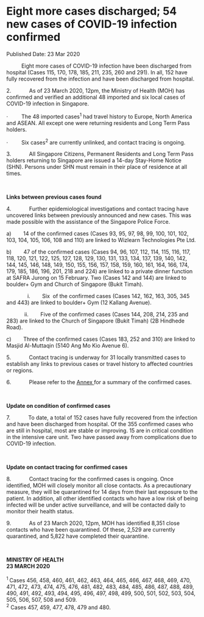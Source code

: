 <html>
    <meta http-equiv="Content-Type" content="text/html; charset=utf-8"/>
    <meta charset="utf-8"/>
    <title>Eight more cases discharged; 54 new cases of COVID-19 infection confirmed</title>
    <body><h1>Eight more cases discharged; 54 new cases of COVID-19 infection confirmed</h1>
    <p>Published Date: 23 Mar 2020</p> <p>&nbsp; &nbsp; &nbsp; &nbsp; &nbsp; Eight more cases of COVID-19 infection have been discharged from hospital (Cases&nbsp;115, 170, 178, 185, 211, 235, 260 and 291). In all, 152 have fully recovered from the infection and have been discharged from hospital.</p><p>
2.&nbsp;&nbsp;&nbsp;&nbsp;&nbsp;&nbsp;&nbsp;&nbsp;&nbsp;&nbsp;&nbsp;&nbsp;As of 23 March 2020, 12pm, the Ministry of Health (MOH) has confirmed and verified an additional 48 imported and six local cases of COVID-19 infection in Singapore.<br></p><p>
·&nbsp;&nbsp;&nbsp;&nbsp;&nbsp;&nbsp;&nbsp;&nbsp;&nbsp;The 48 imported cases<sup>1</sup> had travel history to Europe, North America and ASEAN. All except one were returning residents and Long Term Pass holders.<br></p><p>·&nbsp;&nbsp;&nbsp;&nbsp;&nbsp;&nbsp;&nbsp;&nbsp;&nbsp;Six cases<sup>2</sup> are currently unlinked, and contact tracing is ongoing.<br></p><p>3.&nbsp;&nbsp;&nbsp;&nbsp;&nbsp;&nbsp;&nbsp;&nbsp;&nbsp;&nbsp;&nbsp;&nbsp;All Singapore Citizens, Permanent Residents and Long Term Pass holders returning to Singapore are issued a 14-day Stay-Home Notice (SHN). Persons under SHN must remain in their place of residence at all times.<br></p><p>&nbsp;</p><p><strong>Links between previous cases found</strong></p><p>4.&nbsp;&nbsp;&nbsp;&nbsp;&nbsp;&nbsp;&nbsp;&nbsp;&nbsp;&nbsp;&nbsp;&nbsp;Further&nbsp;epidemiological investigations and contact tracing have uncovered links between previously announced and new cases. This was made possible with the assistance of the Singapore Police Force.<br></p><p>a)&nbsp;&nbsp;&nbsp;&nbsp;&nbsp;&nbsp;&nbsp;&nbsp;14 of the confirmed cases (Cases 93, 95, 97, 98, 99, 100, 101, 102, 103, 104, 105, 106, 108 and 110) are linked to Wizlearn Technologies Pte Ltd.<br></p><p>b)&nbsp;&nbsp;&nbsp;&nbsp;&nbsp;&nbsp;&nbsp;&nbsp;47 of the confirmed cases (Cases 94, 96, 107, 112, 114, 115, 116, 117, 118, 120, 121, 122, 125, 127, 128, 129, 130, 131, 133, 134, 137, 139, 140, 142, 144, 145, 146, 148, 149, 150, 155, 156, 157, 158, 159, 160, 161, 164, 166, 174, 179, 185, 186, 196, 201, 218 and 224) are linked to a private dinner function at SAFRA Jurong on 15 February. Two (Cases 142 and 144) are linked to boulder+ Gym and Church of Singapore (Bukit Timah).<br></p><p>&nbsp; &nbsp; &nbsp; &nbsp; &nbsp; &nbsp; &nbsp; i.&nbsp;&nbsp;&nbsp;&nbsp;&nbsp;&nbsp;&nbsp;&nbsp;Six&nbsp; of the confirmed cases (Cases 142, 162, 163, 305, 345 and 443) are linked to boulder+ Gym (12 Kallang Avenue).<br></p><p>&nbsp; &nbsp; &nbsp; &nbsp; &nbsp; &nbsp; ii.&nbsp;&nbsp;&nbsp;&nbsp;&nbsp;&nbsp;&nbsp;&nbsp;Five  of the confirmed cases (Cases 144, 208, 214, 235 and 283) are linked to the Church of Singapore (Bukit Timah) (2B Hindhede Road).<br></p><p>c)&nbsp;&nbsp;&nbsp;&nbsp;&nbsp;&nbsp;&nbsp;&nbsp;Three of the confirmed cases (Cases 183, 252 and 310) are linked to Masjid Al-Muttaqin (5140 Ang Mo Kio Avenue 6).<br></p><p>5.&nbsp;&nbsp;&nbsp;&nbsp;&nbsp;&nbsp;&nbsp;&nbsp;&nbsp;&nbsp;&nbsp;&nbsp;Contact tracing is underway for 31 locally transmitted cases to establish any links to previous cases or travel history to affected countries or regions.<br></p><p>6.&nbsp;&nbsp;&nbsp;&nbsp;&nbsp;&nbsp;&nbsp;&nbsp;&nbsp;&nbsp;&nbsp;&nbsp;Please refer to the&nbsp;<u><a href="/docs/librariesprovider5/pressroom/annex23-3.pdf?sfvrsn=d950554d_4"><u>Annex</u>&nbsp;</a></u>for a summary of the confirmed cases.<br></p><p><strong>&nbsp;</strong></p><p><strong>Update on condition of confirmed cases</strong></p><p>7.&nbsp;&nbsp;&nbsp;&nbsp;&nbsp;&nbsp;&nbsp;&nbsp;&nbsp;&nbsp;&nbsp;&nbsp;To date, a total of 152 cases have fully recovered from the infection and have been discharged from hospital. Of the 355 confirmed cases who are still in hospital, most are stable or improving. 15 are in critical condition in the intensive care unit. Two have passed away from complications due to COVID-19 infection.<br></p><p><strong>&nbsp;</strong></p><p><strong>Update on contact tracing for confirmed cases</strong></p><p>8.&nbsp;&nbsp;&nbsp;&nbsp;&nbsp;&nbsp;&nbsp;&nbsp;&nbsp;&nbsp;&nbsp;&nbsp;Contact tracing for the confirmed cases is ongoing. Once identified, MOH will closely monitor all close contacts. As a precautionary measure, they will be quarantined for 14 days from their last exposure to the patient. In addition, all other identified contacts who have a low risk of being infected will be under active surveillance, and will be contacted daily to monitor their health status.<br></p><p>9.&nbsp;&nbsp;&nbsp;&nbsp;&nbsp;&nbsp;&nbsp;&nbsp;&nbsp;&nbsp;&nbsp;&nbsp;As of 23 March 2020, 12pm, MOH has identified 8,351 close contacts who have been quarantined. Of these, 2,529 are currently quarantined, and 5,822 have completed their quarantine.<br></p><p>&nbsp;</p><p><strong>MINISTRY OF HEALTH<br></strong><strong>23 MARCH 2020<br><br></strong><sup>1 </sup>Cases 456, 458, 460, 461, 462, 463, 464, 465, 466, 467, 468, 469, 470, 471, 472, 473, 474, 475, 476, 481, 482, 483, 484, 485, 486, 487, 488, 489, 490, 491, 492, 493, 494, 495, 496, 497, 498, 499, 500, 501, 502, 503, 504, 505, 506, 507, 508 and 509.<br><sup>2</sup> Cases 457, 459, 477, 478, 479 and 480.</p></body>
</html>